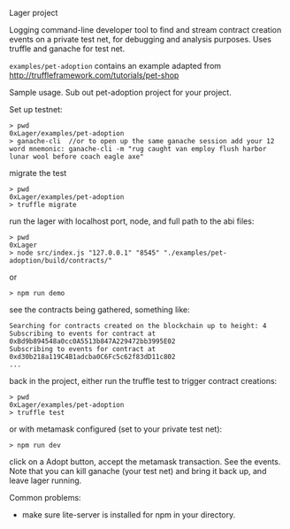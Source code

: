 Lager project

Logging command-line developer tool to find and stream contract creation events on a private test net, for debugging and analysis purposes. Uses truffle and ganache for test net.

`examples/pet-adoption` contains an example adapted from http://truffleframework.com/tutorials/pet-shop

Sample usage. Sub out pet-adoption project for your project.

Set up testnet:

```
> pwd
0xLager/examples/pet-adoption
> ganache-cli  //or to open up the same ganache session add your 12 word mnemonic: ganache-cli -m "rug caught van employ flush harbor lunar wool before coach eagle axe"
```
migrate the test
```
> pwd
0xLager/examples/pet-adoption
> truffle migrate
```

run the lager with localhost port, node, and full path to the abi files:
```
> pwd
0xLager
> node src/index.js "127.0.0.1" "8545" "./examples/pet-adoption/build/contracts/"
```
or
```
> npm run demo
```
see the contracts being gathered, something like:
```
Searching for contracts created on the blockchain up to height: 4
Subscribing to events for contract at 0xBd9b894548a0cc0A5513b847A229472bb3995E02
Subscribing to events for contract at 0xd30b218a119C4B1adcba0C6Fc5c62f83dD11c802
...
```
back in the project, either run the truffle test to trigger contract creations:
```
> pwd
0xLager/examples/pet-adoption
> truffle test
```
or with metamask configured (set to your private test net):
```
> npm run dev
```
click on a Adopt button, accept the metamask transaction.
See the events.
Note that you can kill ganache (your test net) and bring it back up, and leave lager running.



Common problems:
- make sure lite-server is installed for npm in your directory.
